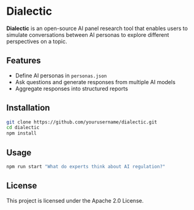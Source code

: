 # Dialectic

**Dialectic** is an open-source AI panel research tool that enables users to simulate conversations between AI personas to explore different perspectives on a topic.

## Features
- Define AI personas in `personas.json`
- Ask questions and generate responses from multiple AI models
- Aggregate responses into structured reports

## Installation
```sh
git clone https://github.com/yourusername/dialectic.git
cd dialectic
npm install
```

## Usage
```sh
npm run start "What do experts think about AI regulation?"
```

## License
This project is licensed under the Apache 2.0 License.